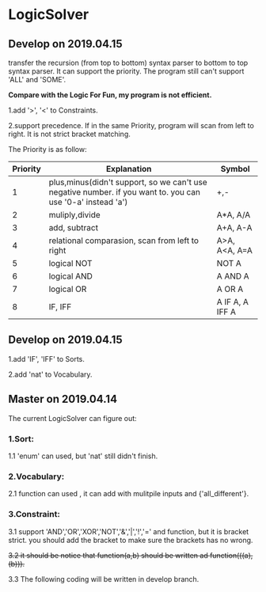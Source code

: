 # LogicSolver

## Develop on 2019.04.15
transfer the recursion (from top to bottom) syntax parser to bottom to top syntax parser. It can support the priority. The program still can't support 'ALL' and 'SOME'. 

**Compare with the Logic For Fun, my program is not efficient.**

1.add '>', '<' to Constraints.

2.support precedence. If in the same Priority, program will scan from left to right. It is not strict bracket matching.

The Priority is as follow:

| Priority | Explanation | Symbol
|---|---|---|
|1|plus,minus(didn't support, so we can't use negative number. if you want to. you can use '0-a' instead 'a')|+,-|
|2|muliply,divide| A*A, A/A|
|3|add, subtract | A+A, A-A|
|4|relational comparasion, scan from left to right| A>A, A<A, A=A|
|5|logical NOT | NOT A|
|6|logical AND | A AND A|
|7|logical OR | A OR A|
|8|IF, IFF | A IF A, A IFF A|


## Develop on 2019.04.15
1.add 'IF', 'IFF' to Sorts.

2.add 'nat' to Vocabulary.

## Master on 2019.04.14
The current LogicSolver can figure out:
### 1.Sort:

1.1 'enum' can used, but 'nat' still didn't finish.

### 2.Vocabulary:

2.1 function can used , it can add with mulitpile inputs and {'all_different'}.

### 3.Constraint:

3.1 support 'AND','OR','XOR','NOT','&','|','!','=' and function, but it is bracket strict. you should add the bracket to make sure the brackets has no wrong.

<del>3.2 it should be notice that function(a,b) should be written ad function(((a),(b))).</del>

3.3 The following coding will be written in develop branch.
